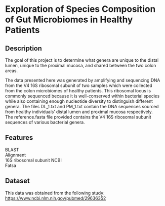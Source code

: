 # Exploration of Species Composition of Gut Microbiomes in Healthy Patients

## Description
The goal of this project is to determine what genera are unique to the distal lumen, unique to the
proximal mucosa, and shared between the two colon areas.

The data presented here was generated by amplifying and sequencing DNA from the V4 16S ribosomal subunit of two samples
which were collected from the colon microbiomes of healthy patients. This ribosomal locus is commonly
sequenced because it is well-conserved within bacterial species while also containing enough nucleotide
diversity to distinguish different genera. The files DL_1.txt and PM_1.txt contain the DNA sequences
sourced from healthy individuals’ distal lumen and proximal mucosa respectively. The reference.fasta
file provided contains the V4 16S ribosomal subunit sequences of various bacterial genera.


## Features
BLAST  
Alignment  
16S ribosomal subunit
NCBI  
Fatsa 

## Dataset
This data was obtained from the following study:
https://www.ncbi.nlm.nih.gov/pubmed/29636352


